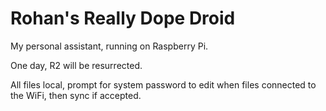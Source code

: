 # Rohan's Really Dope Droid
My personal assistant, running on Raspberry Pi.

One day, R2 will be resurrected.

All files local, prompt for system password to edit when files connected
to the WiFi, then sync if accepted.


